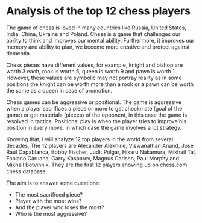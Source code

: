 # Analysis of the top 12 chess players


The game of chess is loved in many countries like Russia, United States, India, China, Ukraine and Poland. Chess is a game that challenges our ability to think and improves our mental ability. Furthermore, it improves our memory and ability to plan, we become more creative and protect against dementia.

Chess pieces have different values, for example, knight and bishop are worth 3 each, rook is worth 5, queen is worth 9 and pawn is worth 1. However, these
values are symbolic may not portray reality as in some positions the knight can be worth more than a rook or a pawn can be worth the same as a queen in case of promotion.


Chess games can be aggressive or positional. The game is aggressive when a player sacrifices a piece or more to get checkmate (goal of the game) or get
materials (pieces) of the opponent, in this case the game is resolved in tactics. Positional play is when the player tries to improve his position in every move, in which case the game involves a lot strategy.

Knowing that, I will analyze 12 top players in the world from several decades. The 12 players are Alexander Alekhine, Viswanathan Anand, José Raúl Capablanca, Bobby Fischer, Judit Polgár, Hikaru Nakamura, Mikhail Tal, Fabiano Caruana, Garry Kasparov, Magnus Carlsen, Paul Morphy and Mikhail Botvinnik. They are the first 12 players showing up on chess.com chess database.

The aim is to answer some questions:
- The most sacrificed piece?
- Player with the most wins? 
- And the player who loses the most? 
- Who is the most aggressive?

